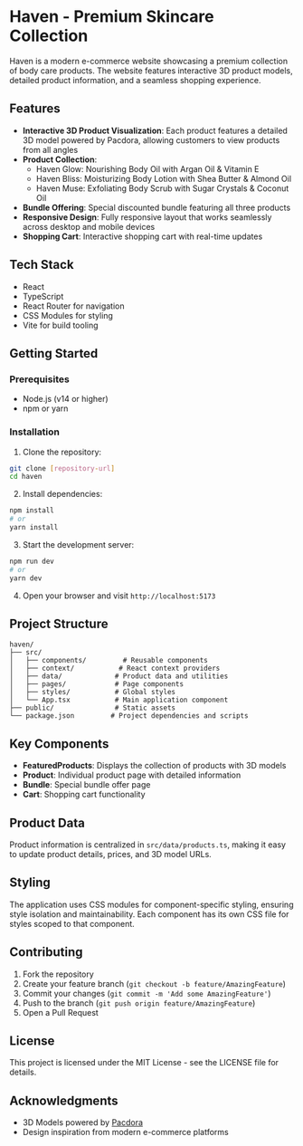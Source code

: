 # Haven - Premium Skincare Collection

Haven is a modern e-commerce website showcasing a premium collection of body care products. The website features interactive 3D product models, detailed product information, and a seamless shopping experience.

## Features

- **Interactive 3D Product Visualization**: Each product features a detailed 3D model powered by Pacdora, allowing customers to view products from all angles
- **Product Collection**:
  - Haven Glow: Nourishing Body Oil with Argan Oil & Vitamin E
  - Haven Bliss: Moisturizing Body Lotion with Shea Butter & Almond Oil
  - Haven Muse: Exfoliating Body Scrub with Sugar Crystals & Coconut Oil
- **Bundle Offering**: Special discounted bundle featuring all three products
- **Responsive Design**: Fully responsive layout that works seamlessly across desktop and mobile devices
- **Shopping Cart**: Interactive shopping cart with real-time updates

## Tech Stack

- React
- TypeScript
- React Router for navigation
- CSS Modules for styling
- Vite for build tooling

## Getting Started

### Prerequisites

- Node.js (v14 or higher)
- npm or yarn

### Installation

1. Clone the repository:
```bash
git clone [repository-url]
cd haven
```

2. Install dependencies:
```bash
npm install
# or
yarn install
```

3. Start the development server:
```bash
npm run dev
# or
yarn dev
```

4. Open your browser and visit `http://localhost:5173`

## Project Structure

```
haven/
├── src/
│   ├── components/         # Reusable components
│   ├── context/           # React context providers
│   ├── data/             # Product data and utilities
│   ├── pages/            # Page components
│   ├── styles/           # Global styles
│   └── App.tsx           # Main application component
├── public/               # Static assets
└── package.json         # Project dependencies and scripts
```

## Key Components

- **FeaturedProducts**: Displays the collection of products with 3D models
- **Product**: Individual product page with detailed information
- **Bundle**: Special bundle offer page
- **Cart**: Shopping cart functionality

## Product Data

Product information is centralized in `src/data/products.ts`, making it easy to update product details, prices, and 3D model URLs.

## Styling

The application uses CSS modules for component-specific styling, ensuring style isolation and maintainability. Each component has its own CSS file for styles scoped to that component.

## Contributing

1. Fork the repository
2. Create your feature branch (`git checkout -b feature/AmazingFeature`)
3. Commit your changes (`git commit -m 'Add some AmazingFeature'`)
4. Push to the branch (`git push origin feature/AmazingFeature`)
5. Open a Pull Request

## License

This project is licensed under the MIT License - see the LICENSE file for details.

## Acknowledgments

- 3D Models powered by [Pacdora](https://www.pacdora.com)
- Design inspiration from modern e-commerce platforms
